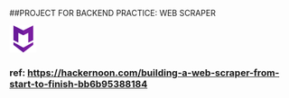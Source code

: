 ##PROJECT FOR BACKEND PRACTICE: WEB SCRAPER


![alt text](https://github.com/adam-p/markdown-here/raw/master/src/common/images/icon48.png "webscaper")


### ref: https://hackernoon.com/building-a-web-scraper-from-start-to-finish-bb6b95388184
